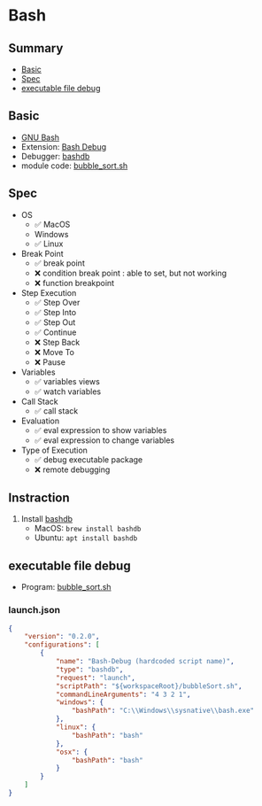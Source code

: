 <!-- vim: ts=2 sw=2 expandtab
-->
# Bash

## Summary

* [Basic](#basic)
* [Spec](#spec)
* [executable file debug](#executable-file-debug)

## Basic

* [GNU Bash](https://www.gnu.org/software/bash/)
* Extension: [Bash Debug](https://marketplace.visualstudio.com/items?itemName=rogalmic.bash-debug)
* Debugger: [bashdb](http://bashdb.sourceforge.net/)
* module code: [bubble_sort.sh](https://github.com/74th/vscode-debug-specs/blob/master/bash/bubbleSort.sh)

## Spec

* OS
	* ✅ MacOS
	*  Windows
	* ✅ Linux
* Break Point
	* ✅ break point
	* ❌ condition break point : able to set, but not working
	* ❌ function breakpoint
* Step Execution
	* ✅ Step Over
	* ✅ Step Into
	* ✅ Step Out
	* ✅ Continue
	* ❌ Step Back
	* ❌ Move To
	* ❌ Pause
* Variables
	* ✅ variables views
	* ✅ watch variables
* Call Stack
	* ✅ call stack
* Evaluation
	* ✅ eval expression to show variables
	* ✅ eval expression to change variables
* Type of Execution
	* ✅ debug executable package
	* ❌ remote debugging

## Instraction

1. Install [bashdb](http://bashdb.sourceforge.net/)
	* MacOS: `brew install bashdb`
	* Ubuntu: `apt install bashdb`


## executable file debug

* Program: [bubble_sort.sh](https://github.com/74th/vscode-debug-specs/blob/master/bash/bubbleSort.sh)

### launch.json

```json
{
	"version": "0.2.0",
	"configurations": [
		{
			"name": "Bash-Debug (hardcoded script name)",
			"type": "bashdb",
			"request": "launch",
			"scriptPath": "${workspaceRoot}/bubbleSort.sh",
			"commandLineArguments": "4 3 2 1",
			"windows": {
				"bashPath": "C:\\Windows\\sysnative\\bash.exe"
			},
			"linux": {
				"bashPath": "bash"
			},
			"osx": {
				"bashPath": "bash"
			}
		}
	]
}
```
